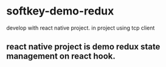 # softkey-demo-redux
develop with react native project. in project using tcp client

## react native project is demo redux state management on react hook.
